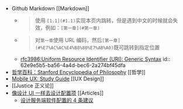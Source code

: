 - Github Markdown [[Markdown]]
	- > 使用 `[1.1](#1.1)`实现本页内跳转，但是遇到中文的时候就会失效，例如：`[第一章](#第一章)`
	- > 对`第一章`使用 URL 编码，然后`[第一章](#%E7%AC%AC%E4%B8%80%E7%AB%A0)`既可跳转到指定位置
	- [rfc3986:Uniform Resource Identifier (URI): Generic Syntax](https://datatracker.ietf.org/doc/html/rfc3986)
	  id:: 62e9e5b5-ba56-4a4d-bec6-2a274bf45dfa
- [哲学百科：Stanford Encyclopedia of Philosophy](https://plato.stanford.edu/contents.html) [[哲学]]
- [ Mobile UX: Study Guide](https://www.nngroup.com/articles/mobile-ux-study-guide/) [[UX Design]]
- [[Justice 正义论]]
- [像设计 UI 一样去设计配置项](https://www.kawabangga.com/posts/4545) [[Articles]]
	- [设计服务端软件配置的 4 条建议](https://www.zlovezl.cn/articles/how-to-design-config-file-for-software/)